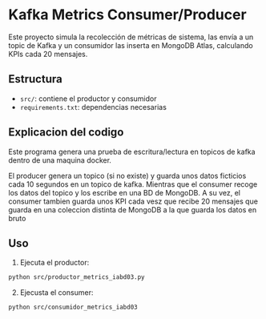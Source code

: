 # Kafka Metrics Consumer/Producer

Este proyecto simula la recolección de métricas de sistema, las envía a un topic de Kafka y un consumidor las inserta en MongoDB Atlas, calculando KPIs cada 20 mensajes.

## Estructura

- `src/`: contiene el productor y consumidor
- `requirements.txt`: dependencias necesarias

## Explicacion del codigo

Este programa genera una prueba de escritura/lectura en topicos de kafka dentro de una maquina docker.

El producer genera un topico (si no existe) y guarda unos datos ficticios cada 10 segundos en un topico de kafka.
Mientras que el consumer recoge los datos del topico y los escribe en una BD de MongoDB. A su vez, el consumer tambien guarda unos KPI cada vesz que recibe 20 mensajes que guarda en una coleccion distinta de MongoDB a la que guarda los datos en bruto

## Uso

1. Ejecuta el productor:
```bash
python src/productor_metrics_iabd03.py
```
2. Ejecusta el consumer:
```bash
python src/consumidor_metrics_iabd03
```
